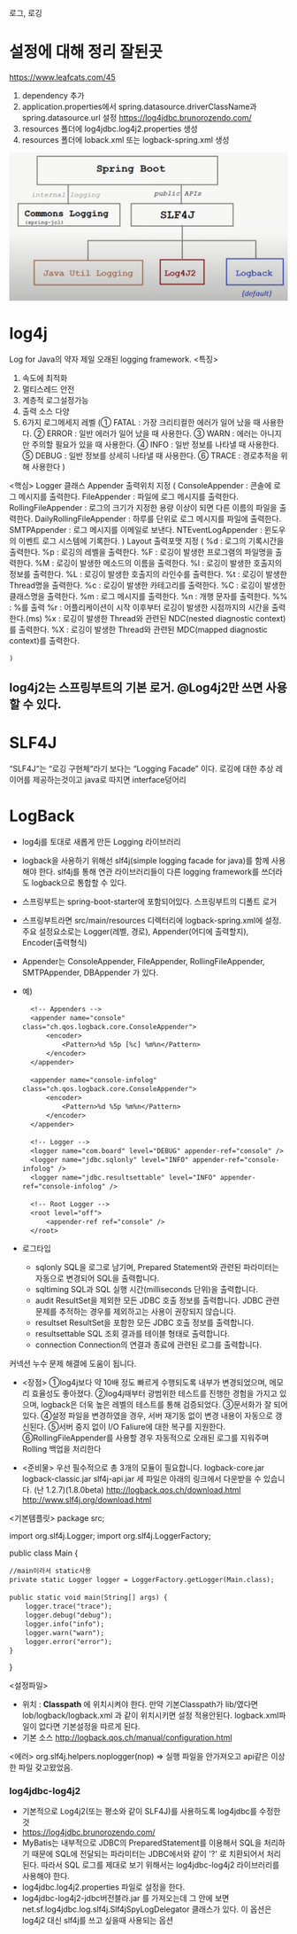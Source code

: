 로그, 로깅
# 설정에 대해 정리 잘된곳
https://www.leafcats.com/45
1. dependency 추가
2. application.properties에서 spring.datasource.driverClassName과 spring.datasource.url 설정
https://log4jdbc.brunorozendo.com/
3. resources 폴더에 log4jdbc.log4j2.properties 생성
4. resources 폴더에  loback.xml  또는 logback-spring.xml 생성

![스프링부트와 로거](../이미지/스프링부트로거.png)

# log4j
Log for Java의 약자
제일 오래된 logging framework. 
<특징>
1. 속도에 최적화
2. 멀티스레드 안전
3. 계층적 로그설정가능
4. 출력 소스 다양
5. 6가지 로그메세지 레벨
	(① FATAL : 가장 크리티컬한 에러가 일어 났을 때 사용한다.
	② ERROR : 일반 에러가 일어 났을 때 사용한다.
	③ WARN : 에러는 아니지만 주의할 필요가 있을 때 사용한다.
	④ INFO : 일반 정보를 나타낼 때 사용한다.
	⑤ DEBUG : 일반 정보를 상세히 나타낼 때 사용한다.
	⑥ TRACE : 경로추적을 위해 사용한다
	)

<핵심>
Logger 클래스
Appender 출력위치 지정
	(   ConsoleAppender : 콘솔에 로그 메시지를 출력한다.
		FileAppender : 파일에 로그 메시지를 출력한다.
		RollingFileAppender : 로그의 크기가 지정한 용량 이상이 되면 다른 이름의 파일을 출력한다.
		DailyRollingFileAppender : 하루를 단위로 로그 메시지를 파일에 출력한다.
		SMTPAppender : 로그 메시지를 이메일로 보낸다.
		NTEventLogAppender : 윈도우의 이벤트 로그 시스템에 기록한다.
	)
Layout 출력포맷 지정
	(
    %d : 로그의 기록시간을 출력한다.
    %p : 로깅의 레벨을 출력한다.
    %F : 로깅이 발생한 프로그램의 파일명을 출력한다.
    %M : 로깅이 발생한 메소드의 이름을 출력한다.
    %l : 로깅이 발생한 호출지의 정보를 출력한다.
    %L : 로깅이 발생한 호출지의 라인수를 출력한다.
    %t : 로깅이 발생한 Thread명을 출력한다.
    %c : 로깅이 발생한 카테고리를 출력한다.
    %C : 로깅이 발생한 클래스명을 출력한다.
    %m : 로그 메시지를 출력한다.
    %n : 개행 문자를 출력한다.
    %% : %를 출력
    %r : 어플리케이션이 시작 이후부터 로깅이 발생한 시점까지의 시간을 출력한다.(ms)
    %x : 로깅이 발생한 Thread와 관련된 NDC(nested diagnostic context)를 출력한다.
    %X : 로깅이 발생한 Thread와 관련된 MDC(mapped diagnostic context)를 출력한다.

	)

## log4j2는 스프링부트의 기본 로거. @Log4j2만 쓰면 사용할 수 있다.

# SLF4J
“SLF4J“는 “로깅 구현체“라기 보다는 “Logging Facade” 이다.
로깅에 대한 추상 레이어를 제공하는것이고 java로 따지면 interface덩어리


# LogBack
- log4j를 토대로 새롭게 만든 Logging 라이브러리
- logback을 사용하기 위해선 slf4j(simple logging facade for java)를 함께 사용해야 한다.
slf4j를 통해 연관 라이브러리들이 다른 logging framework를 쓰더라도 logback으로 통합할 수 있다.
- 스프링부트는 spring-boot-starter에 포함되어있다. 스프링부트의 디폴트 로거
- 스프링부트라면 src/main/resources 디렉터리에 logback-spring.xml에 설정.  주요 설정요소로는 Logger(레벨, 경로), Appender(어디에 출력할지), Encoder(출력형식)
- Appender는 ConsoleAppender, FileAppender, RollingFileAppender, SMTPAppender, DBAppender 가 있다.
- 예)
	<?xml version="1.0" encoding="UTF-8"?>
	<configuration debug="true">

		<!-- Appenders -->
		<appender name="console" class="ch.qos.logback.core.ConsoleAppender">
			<encoder>
				<Pattern>%d %5p [%c] %m%n</Pattern>
			</encoder>
		</appender>

		<appender name="console-infolog" class="ch.qos.logback.core.ConsoleAppender">
			<encoder>
				<Pattern>%d %5p %m%n</Pattern>
			</encoder>
		</appender>

		<!-- Logger -->
		<logger name="com.board" level="DEBUG" appender-ref="console" />
		<logger name="jdbc.sqlonly" level="INFO" appender-ref="console-infolog" />
		<logger name="jdbc.resultsettable" level="INFO" appender-ref="console-infolog" />

		<!-- Root Logger -->
		<root level="off">
			<appender-ref ref="console" />
		</root>
	</configuration>
- 로그타입
	- sqlonly
	SQL을 로그로 남기며, Prepared Statement와 관련된 파라미터는 자동으로 변경되어 SQL을 출력합니다.
	- sqltiming
	SQL과 SQL 실행 시간(milliseconds 단위)을 출력합니다.
	- audit
	ResultSet을 제외한 모든 JDBC 호출 정보를 출력합니다.
	JDBC 관련 문제를 추적하는 경우를 제외하고는 사용이 권장되지 않습니다.
	- resultset
	ResultSet을 포함한 모든 JDBC 호출 정보를 출력합니다.
	- resultsettable
	SQL 조회 결과를 테이블 형태로 출력합니다.
	- connection
	Connection의 연결과 종료에 관련된 로그를 출력합니다.

커넥션 누수 문제 해결에 도움이 됩니다.
- <장점>
①log4j보다 약 10배 정도 빠르게 수행되도록 내부가 변경되었으며, 메모리 효율성도 좋아졌다.
②log4j때부터 광범위한 테스트를 진행한 경험을 가지고 있으며, logback은 더욱 높은 레벨의 테스트를 통해 검증되었다.
③문서화가 잘 되어 있다.
④설정 파일을 변경하였을 경우, 서버 재기동 없이 변경 내용이 자동으로 갱신된다.
⑤서버 중지 없이 I/O Faliure에 대한 복구를 지원한다.
⑥RollingFileAppender를 사용할 경우 자동적으로 오래된 로그를 지워주며 Rolling 백업을 처리한다

- <준비물>
우선 필수적으로 총 3개의 모듈이 필요합니다.
logback-core.jar
logback-classic.jar
slf4j-api.jar
세 파일은 아래의 링크에서 다운받을 수 있습니다. (난 1.2.7)(1.8.0beta)
http://logback.qos.ch/download.html
http://www.slf4j.org/download.html

<기본템플릿>
package src;

import org.slf4j.Logger;
import org.slf4j.LoggerFactory;

public class Main {

	//main이라서 static사용
    private static Logger logger = LoggerFactory.getLogger(Main.class);

    public static void main(String[] args) {
        logger.trace("trace");
        logger.debug("debug");
        logger.info("info");
        logger.warn("warn");
        logger.error("error");
    }
}

<설정파일>
- 위치 : **Classpath** 에 위치시켜야 한다.
	만약 기본Classpath가 lib/였다면 lob/logback/logback.xml 과 같이 위치시키면 설정 적용안된다.
	logback.xml파일이 없다면 기본설정을 따르게 된다.
- 기본 소스 http://logback.qos.ch/manual/configuration.html


<에러>
org.slf4j.helpers.noplogger(nop)
=> 실행 파일을 안가져오고 api같은 이상한 파일 갖고왔었음.


### log4jdbc-log4j2
- 기본적으로 Log4j2(또는 평소와 같이 SLF4J)를 사용하도록 log4jdbc를 수정한 것
- https://log4jdbc.brunorozendo.com/
- MyBatis는 내부적으로 JDBC의 PreparedStatement를 이용해서 SQL을 처리하기 때문에
  SQL에 전달되는 파라미터는 JDBC에서와 같이 '?' 로 치환되어서 처리된다.
  따라서 SQL 로그를 제대로 보기 위해서는 log4jdbc-log4j2 라이브러리를 사용해야 한다.
- log4jdbc.log4j2.properties 파일로 설정을 한다.
- log4jdbc-log4j2-jdbc버전블라.jar 를 가져오는데 그 안에 보면
   net.sf.log4jdbc.log.slf4j.Slf4jSpyLogDelegator 클래스가 있다.
   이 옵션은 log4j2 대신 slf4j를 쓰고 싶을때 사용되는 옵션
   